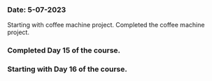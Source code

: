### Date: 5-07-2023
Starting with coffee machine project.
Completed the coffee machine project.
### Completed Day 15 of the course.
### Starting with Day 16 of the course.